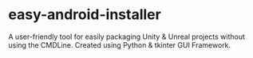 # easy-android-installer
A user-friendly tool for easily packaging Unity &amp; Unreal projects without using the CMDLine. Created using Python &amp; tkinter GUI Framework.
